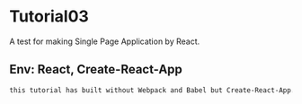 # Tutorial03

A test for making Single Page Application by React.

## Env: React, Create-React-App

```sh
this tutorial has built without Webpack and Babel but Create-React-App.

```

<!--
<p align='center'>
<img src='https://cdn.jsdelivr.net/gh/marionebl/create-react-app@9f6282671c54f0874afd37a72f6689727b562498/screencast-error.svg' width='600' alt='Build errors'>
</p>

Check out [Expo CLI](https://github.com/expo/expo-cli)
-->
